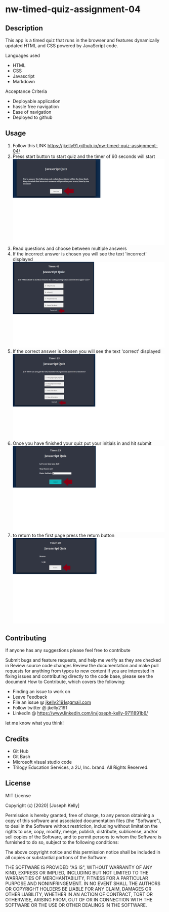 # nw-timed-quiz-assignment-04

## Description

This app is a timed quiz that runs in the browser and features dynamically updated HTML and CSS powered by JavaScript code.




Languages used

- HTML
- CSS
- Javascript
- Markdown


Acceptance Criteria

- Deployable application
- hassle free navigation
- Ease of navigation
- Deployed to github


## Usage

1. Follow this LINK
https://jkelly91.github.io/nw-timed-quiz-assignment-04/
2. Press start button to start quiz and the timer of 60 seconds will start
![Example of quiz](https://github.com/jkelly91/nw-timed-quiz-assignment-04/blob/main/images/times-quiz-png-01.png)
3. Read questions and choose between multiple answers
4. If the incorrect answer is chosen you will see the text 'incorrect' displayed
![Example of quiz](https://github.com/jkelly91/nw-timed-quiz-assignment-04/blob/main/images/timed-quiz-incorrect-png-02.png)
5. If the correct answer is chosen you will see the text 'correct' displayed
![Example of quiz](https://github.com/jkelly91/nw-timed-quiz-assignment-04/blob/main/images/timed-quiz-png-03.png)
6. Once you have finished your quiz put your initials in and hit submit
![Example of quiz](https://github.com/jkelly91/nw-timed-quiz-assignment-04/blob/main/images/timed-quiz-initials-png-04.png)
7. to return to the first page press the return button
![Example of quiz](https://github.com/jkelly91/nw-timed-quiz-assignment-04/blob/main/images/timed-quiz-return-png-05.png)


## Contributing
If anyone has any suggestions please feel free to contribute

Submit bugs and feature requests, and help me verify as they are checked in
Review source code changes
Review the documentation and make pull requests for anything from typos to new content
If you are interested in fixing issues and contributing directly to the code base, please see the document How to Contribute, which covers the following:


- Finding an issue to work on
- Leave Feedback
- File an issue @ jkelly2191@gmail.com
- Follow twitter @ jkelly2191
- LinkedIn @  https://www.linkedin.com/in/joseph-kelly-9711891b6/

let me know what you think!


## Credits


- Git Hub
- Git Bash
- Microsoft visual studio code
- Trilogy Education Services, a 2U, Inc. brand. All Rights Reserved.




## License

MIT License

Copyright (c) [2020] [Joseph Kelly]

Permission is hereby granted, free of charge, to any person obtaining a copy
of this software and associated documentation files (the "Software"), to deal
in the Software without restriction, including without limitation the rights
to use, copy, modify, merge, publish, distribute, sublicense, and/or sell
copies of the Software, and to permit persons to whom the Software is
furnished to do so, subject to the following conditions:

The above copyright notice and this permission notice shall be included in all
copies or substantial portions of the Software.

THE SOFTWARE IS PROVIDED "AS IS", WITHOUT WARRANTY OF ANY KIND, EXPRESS OR
IMPLIED, INCLUDING BUT NOT LIMITED TO THE WARRANTIES OF MERCHANTABILITY,
FITNESS FOR A PARTICULAR PURPOSE AND NONINFRINGEMENT. IN NO EVENT SHALL THE
AUTHORS OR COPYRIGHT HOLDERS BE LIABLE FOR ANY CLAIM, DAMAGES OR OTHER
LIABILITY, WHETHER IN AN ACTION OF CONTRACT, TORT OR OTHERWISE, ARISING FROM,
OUT OF OR IN CONNECTION WITH THE SOFTWARE OR THE USE OR OTHER DEALINGS IN THE
SOFTWARE.